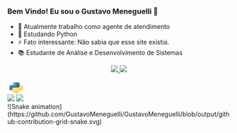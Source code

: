 ### Bem Vindo! Eu sou o Gustavo Meneguelli 👋



- 🔭 Atualmente trabalho como agente de atendimento
- 🌱 Estudando Python
- ⚡ Fato interessante: Não sabia que esse site existia.
- 📚 Estudante de Análise e Desenvolvimento de Sistemas


<div align="center">
  <a href="https://github.com/GustavoMeneguelli">
  <img height="180em" src="https://github-readme-stats.vercel.app/api?username=gustavomeneguelli&show_icons=true&theme=dark&include_all_commits=true&count_private=true"/>
  <img height="180em" src="https://github-readme-stats.vercel.app/api/top-langs/?username=gustavomeneguelli&layout=compact&langs_count=7&theme=dark"/>
</div>

<div style="display: inline_block"><br>
  <img align="center" alt="Rafa-Python" height="30" width="40" src="https://raw.githubusercontent.com/devicons/devicon/master/icons/python/python-original.svg">
</div>

<div> 
  <a href="https://www.instagram.com/gusta_meneguelli/" target="_blank"><img src="https://img.shields.io/badge/-Instagram-%23E4405F?style=for-the-badge&logo=instagram&logoColor=white" target="_blank"></a>
  <a href="https://www.linkedin.com/in/gustavo-meneguelli-a0799a1b4/" target="_blank"><img src="https://img.shields.io/badge/-LinkedIn-%230077B5?style=for-the-badge&logo=linkedin&logoColor=white" target="_blank"></a> 
 
</div>
  ![Snake animation](https://github.com/GustavoMeneguelli/GustavoMeneguelli/blob/output/github-contribution-grid-snake.svg)
</div>
